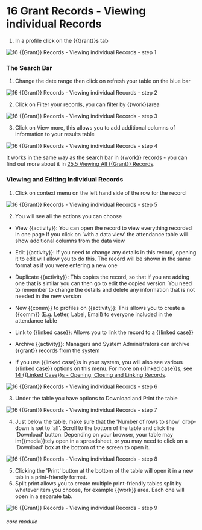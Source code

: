 # 16 Grant Records - Viewing individual Records

1. In a profile click on the {{Grant}}s tab

![16 {{Grant}} Records - Viewing individual Records - step 1](16_Grant_Records_-_Viewing_individual_Records_im_1.png)

### The Search Bar
1. Change the date range then click on refresh your table on the blue bar

![16 {{Grant}} Records - Viewing individual Records - step 2](16_Grant_Records_-_Viewing_individual_Records_im_2.png)

2. Click on Filter your records, you can filter by {{work}}area

![16 {{Grant}} Records - Viewing individual Records - step 3](16_Grant_Records_-_Viewing_individual_Records_im_3.png)

3. Click on View more, this allows you to add additional columns of information to your results table

![16 {{Grant}} Records - Viewing individual Records - step 4](16_Grant_Records_-_Viewing_individual_Records_im_4.png)

It works in the same way as the search bar in {{work}} records - you can find out more about it in [25.5 Viewing All {{Grant}} Records](/help/index/p/25.5).

### Viewing and Editing Individual Records
1. Click on context menu on the left hand side of the row for the record

![16 {{Grant}} Records - Viewing individual Records - step 5](16_Grant_Records_-_Viewing_individual_Records_im_5.png)

2. You will see all the actions you can choose
- View {{activity}}: You can open the record to view everything recorded in one page
If you click on ‘with a data view’ the attendance table will show additional columns from the data view
- Edit {{activity}}: If you need to change any details in this record, opening it to edit will allow you to do this. The record will be shown in the same format as if you were entering a new one
- Duplicate {{activity}}: This copies the record, so that if you are adding one that is similar you can then go to edit the copied version. You need to remember to change the details and delete any information that is not needed in the new version
- New {{comm}} to profiles on {{activity}}: This allows you to create a {{comm}} (E.g. Letter, Label, Email) to everyone included in the attendance table
- Link to {{linked case}}: Allows you to link the record to a {{linked case}}
- Archive {{activity}}: Managers and System Administrators can archive {{grant}} records from the system

- If you use {{linked case}}s in your system, you will also see various {{linked case}} options on this menu. For more on {{linked case}}s, see [14 {{Linked Case}}s - Opening, Closing and Linking Records](/help/index/p/14). 

![16 {{Grant}} Records - Viewing individual Records - step 6](16_Grant_Records_-_Viewing_individual_Records_im_6.png)

3. Under the table you have options to Download and Print the table

![16 {{Grant}} Records - Viewing individual Records - step 7](16_Grant_Records_-_Viewing_individual_Records_im_7.png)

4. Just below the table, make sure that the &#039;Number of rows to show&#039; drop-down is set to &#039;all&#039;.
Scroll to the bottom of the table and click the &#039;Download&#039; button.
Depending on your browser, your table may im{{media}}tely open in a spreadsheet, or you may need to click on a &#039;Download&#039; box at the bottom of the screen to open it.

![16 {{Grant}} Records - Viewing individual Records - step 8](16_Grant_Records_-_Viewing_individual_Records_im_8.png)

5. Clicking the &#039;Print&#039; button at the bottom of the table will open it in a new tab in a print-friendly format.
10. Split print allows you to create multiple print-friendly tables split by whatever item you choose, for example {{work}} area. Each one will open in a separate tab.

![16 {{Grant}} Records - Viewing individual Records - step 9](16_Grant_Records_-_Viewing_individual_Records_im_9.png)



###### core module
